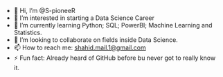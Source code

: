 - 👋 Hi, I’m @S-pioneeR
- 👀 I’m interested in starting a Data Science Career
- 🌱 I’m currently learning Python; SQL; PowerBI; Machine Learning and Statistics.
- 💞️ I’m looking to collaborate on fields inside Data Science.
- 📫 How to reach me: shahid.mail.1@gmail.com
- ⚡ Fun fact: Already heard of GitHub before bu never got to really know it.
